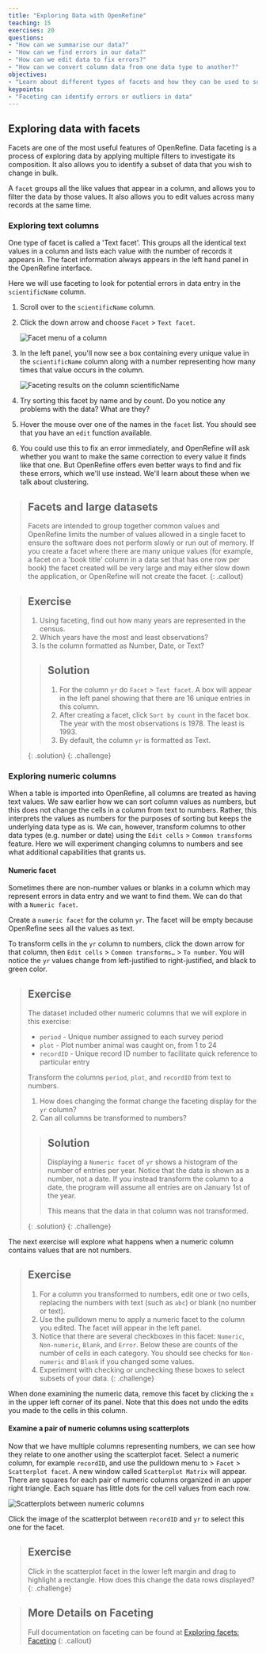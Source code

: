 ```yaml
---
title: "Exploring Data with OpenRefine"
teaching: 15
exercises: 20
questions:
- "How can we summarise our data?"
- "How can we find errors in our data?"
- "How can we edit data to fix errors?"
- "How can we convert column data from one data type to another?"
objectives:
- "Learn about different types of facets and how they can be used to summarise data of different data types"
keypoints:
- "Faceting can identify errors or outliers in data"
---
```


## Exploring data with facets

Facets are one of the most useful features of OpenRefine. Data faceting is a process of exploring data by applying multiple filters to investigate its composition. It also allows you to identify a subset of data that you wish to change in bulk.

A `facet` groups all the like values that appear in a column, and allows you to filter the data by those values. It also allows you to edit values across many records at the same time.

### Exploring text columns

One type of facet is called a 'Text facet'. This groups all the identical text values in a column and lists each value with the number of records it appears in. The facet information always appears in the left hand panel in the OpenRefine interface.

Here we will use faceting to look for potential errors in data entry in the `scientificName` column.

1. Scroll over to the `scientificName` column.
2. Click the down arrow and choose `Facet` > `Text facet`.

    ![Facet menu of a column](../fig/or362-facet-menu.png)

3. In the left panel, you'll now see a box containing every unique value in the `scientificName` column
along with a number representing how many times that value occurs in the column.

    ![Faceting results on the column scientificName](../fig/or362-faceted-scientificname.png)

4. Try sorting this facet by name and by count. Do you notice any problems with the data? What are they?
5. Hover the mouse over one of the names in the `facet` list. You should see that you have an `edit` function available.
6. You could use this to fix an error immediately, and OpenRefine will ask whether you want to make the same correction to every value it finds like that one. But OpenRefine offers even better ways to find and fix these errors, which we'll use instead. We'll learn about these when we talk about clustering.

> ## Facets and large datasets
> Facets are intended to group together common values and OpenRefine limits the number of values allowed in a single facet to ensure the software does not perform slowly or run out of memory. If you create a facet where there are many unique values (for example, a facet on a 'book title' column in a data set that has one row per book) the facet created will be very large and may either slow down the application, or OpenRefine will not create the facet.
{: .callout}

> ## Exercise
>
> 1. Using faceting, find out how many years are represented in the census.  
> 1. Which years have the most and least observations?
> 1. Is the column formatted as Number, Date, or Text?
>
> > ## Solution
> >
> > 1. For the column `yr` do `Facet` > `Text facet`. A box will appear in the left panel showing that there are 16 unique entries in this column.
> > 1. After creating a facet, click `Sort by count` in the facet box. The year with the most observations is 1978. The least is 1993.
> > 1. By default, the column `yr` is formatted as Text.
> >
> {: .solution}
{: .challenge}

### Exploring numeric columns

When a table is imported into OpenRefine, all columns are treated as having text values. We saw earlier how we can sort column values as numbers, but this does not change the cells in a column from text to numbers. Rather, this interprets the values as numbers for the purposes of sorting but keeps the underlying data type as is. We can, however, transform columns to other data types (e.g. number or date) using the `Edit cells` > `Common transforms` feature. Here we will experiment changing columns to numbers and see what additional capabilities that grants us.

#### Numeric facet

Sometimes there are non-number values or blanks in a column which may represent errors in data entry and we want to find them. We can do that with a `Numeric facet`.

Create a `numeric facet` for the column `yr`. The facet will be empty because OpenRefine sees all the values as text.

To transform cells in the `yr` column to numbers, click the down arrow for that column, then `Edit cells` > `Common transforms…` > `To number`. You will notice the `yr` values change from left-justified to right-justified, and black to green color.

> ## Exercise
>
> The dataset included other numeric columns that we will explore in this exercise:
> 
> * `period` - Unique number assigned to each survey period
> * `plot` - Plot number animal was caught on, from 1 to 24
> * `recordID` - Unique record ID number to facilitate quick reference to particular entry
> 
> Transform the columns `period`, `plot`, and `recordID` from text to numbers.
>
> 1. How does changing the format change the faceting display for the `yr` column?
> 1. Can all columns be transformed to numbers?
>
> > ## Solution
> >
> > Displaying a `Numeric facet` of `yr` shows a histogram of the number of
> > entries per year. Notice that the data is shown as a number, not a date. If you instead transform the column to a date, the program will assume all entries are on January 1st of the year.   
> >
> > This means that the data in that column was not transformed.
> >
> {: .solution}
{: .challenge}

The next exercise will explore what happens when a numeric column contains values that are not numbers.

> ## Exercise
>
> 1. For a column you transformed to numbers, edit one or two cells, replacing the numbers with text (such as `abc`) or blank (no number or text).
> 2. Use the pulldown menu to apply a numeric facet to the column you edited. The facet will appear in the left panel.
> 3. Notice that there are several checkboxes in this facet: `Numeric`, `Non-numeric`, `Blank`, and `Error`. Below these are counts of the number of cells in each category. You should see checks for `Non-numeric` and `Blank` if you changed some values.
> 4. Experiment with checking or unchecking these boxes to select subsets of your data.
{: .challenge}

When done examining the numeric data, remove this facet by clicking the `x` in the upper left corner of its panel. Note that this does not undo the edits you made to the cells in this column.

#### Examine a pair of numeric columns using scatterplots

Now that we have multiple columns representing numbers, we can see how they relate to one another using the scatterplot facet. Select a numeric column, for example `recordID`, and use the pulldown menu to > `Facet` > `Scatterplot facet`. A new window called `Scatterplot Matrix` will appear. There are squares for each pair of numeric columns organized in an upper right triangle. Each square has little dots for the cell values from each row.

  ![Scatterplots between numeric columns](../fig/or372-scatterplots.png)

Click the image of the scatterplot between `recordID` and `yr` to select this one for the facet.

> ## Exercise
>
> Click in the scatterplot facet in the lower left margin and drag to highlight a rectangle. How does this change the data rows displayed?
{: .challenge}

> ## More Details on Faceting
> Full documentation on faceting can be found at [Exploring facets: Faceting](https://docs.openrefine.org/manual/facets)
{: .callout}

